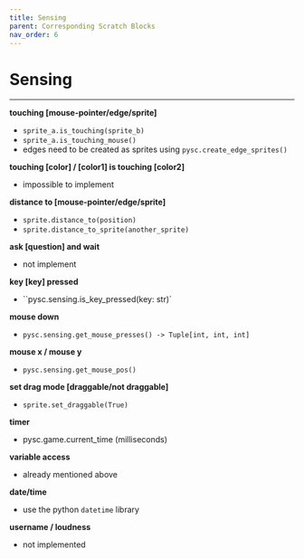 ```yaml
---
title: Sensing
parent: Corresponding Scratch Blocks
nav_order: 6
---
```


# Sensing
---
**touching [mouse-pointer/edge/sprite]**
- `sprite_a.is_touching(sprite_b)`
- `sprite_a.is_touching_mouse()`
- edges need to be created as sprites using `pysc.create_edge_sprites()`

**touching [color] / [color1] is touching [color2]**
- impossible to implement 

**distance to [mouse-pointer/edge/sprite]**
- `sprite.distance_to(position)`
- `sprite.distance_to_sprite(another_sprite)`

**ask [question] and wait**
- not implement

**key [key] pressed**
- ``pysc.sensing.is_key_pressed(key: str)`

**mouse down**
- `pysc.sensing.get_mouse_presses() -> Tuple[int, int, int]`

**mouse x / mouse y**
- `pysc.sensing.get_mouse_pos()`

**set drag mode [draggable/not draggable]** 
- `sprite.set_draggable(True)`

**timer**
- pysc.game.current_time (milliseconds)

**variable access** 
- already mentioned above

**date/time** 
- use the python `datetime` library

**username / loudness**
- not implemented
